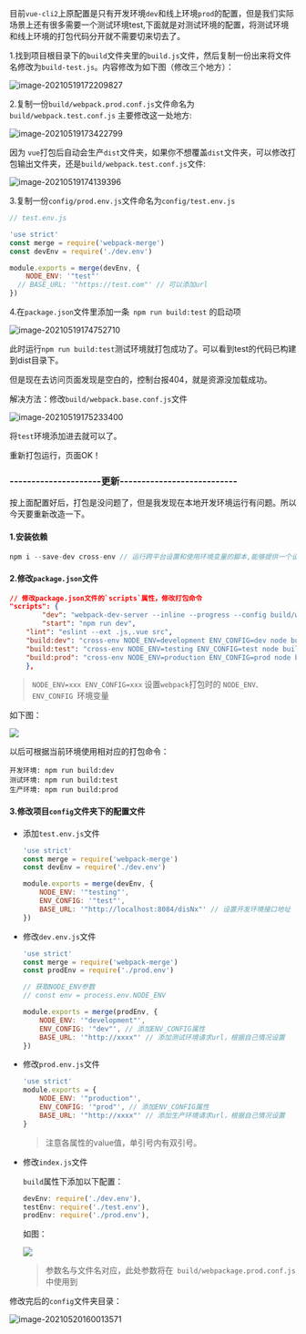 目前`vue-cli2`上原配置是只有开发环境`dev`和线上环境`prod`的配置，但是我们实际场景上还有很多需要一个测试环境test,下面就是对测试环境的配置，将测试环境和线上环境的打包代码分开就不需要切来切去了。

1.找到项目根目录下的`build`文件夹里的`build.js`文件，然后复制一份出来将文件名修改为`build-test.js`。内容修改为如下图（修改三个地方）：

![image-20210519172209827](https://github.com/limchen233/picgo/blob/master/img/image-20210519172209827.png?raw=true)



2.复制一份`build/webpack.prod.conf.js`文件命名为`build/webpack.test.conf.js` 主要修改这一处地方:

![image-20210519173422799](https://github.com/limchen233/picgo/blob/master/img/image-20210519173422799.png?raw=true)

因为 `vue`打包后自动会生产`dist`文件夹，如果你不想覆盖`dist`文件夹，可以修改打包输出文件夹，还是`build/webpack.test.conf.js`文件:

![image-20210519174139396](https://github.com/limchen233/picgo/blob/master/img/image-20210519174139396.png?raw=true)



3.复制一份`config/prod.env.js`文件命名为`config/test.env.js`

```javascript
// test.env.js

'use strict'
const merge = require('webpack-merge')
const devEnv = require('./dev.env')

module.exports = merge(devEnv, {
	NODE_ENV: '"test"'
  // BASE_URL: '"https://test.com"' // 可以添加url
})
```

4.在`package.json`文件里添加一条` npm run build:test` 的启动项

![image-20210519174752710](https://github.com/limchen233/picgo/blob/master/img/image-20210519174752710.png?raw=true)

此时运行`npm run build:test`测试环境就打包成功了。可以看到test的代码已构建到dist目录下。

但是现在去访问页面发现是空白的，控制台报404，就是资源没加载成功。

解决方法：修改`build/webpack.base.conf.js`文件

![image-20210519175233400](https://github.com/limchen233/picgo/blob/master/img/image-20210519175233400.png?raw=true)

将`test`环境添加进去就可以了。

重新打包运行，页面OK！



### **---------------------更新---------------------------**

按上面配置好后，打包是没问题了，但是我发现在本地开发环境运行有问题。所以今天要重新改造一下。

#### 1.安装依赖

```javascript
npm i --save-dev cross-env // 运行跨平台设置和使用环境变量的脚本,能够提供一个设置环境变量的scripts，让你能够以unix方式设置环境变量，然后在windows上也能兼容运行。
```



#### 2.修改`package.json`文件

```json
// 修改package.json文件的`scripts`属性，修改打包命令
"scripts": {
		"dev": "webpack-dev-server --inline --progress --config build/webpack.dev.conf.js",
		"start": "npm run dev",
    "lint": "eslint --ext .js,.vue src",
    "build:dev": "cross-env NODE_ENV=development ENV_CONFIG=dev node build/build.js",
    "build:test": "cross-env NODE_ENV=testing ENV_CONFIG=test node build/build.js",
    "build:prod": "cross-env NODE_ENV=production ENV_CONFIG=prod node build/build.js"
	},
```

> `NODE_ENV=xxx ENV_CONFIG=xxx` 设置` webpack `打包时的 `NODE_ENV、 ENV_CONFIG `环境变量

如下图：

![](https://github.com/limchen233/picgo/blob/master/img/image-20210520150634905.png)

以后可根据当前环境使用相对应的打包命令：

```
开发环境: npm run build:dev
测试环境: npm run build:test
生产环境: npm run build:prod
```



#### 3.修改项目`config`文件夹下的配置文件

- 添加`test.env.js`文件

	```javascript
	'use strict'
	const merge = require('webpack-merge')
	const devEnv = require('./dev.env')
	
	module.exports = merge(devEnv, {
		NODE_ENV: '"testing"',
		ENV_CONFIG: '"test"',
		BASE_URL: '"http://localhost:8084/disNx"' // 设置开发环境接口地址
	})
	```

- 修改`dev.env.js`文件

	```javascript
	'use strict'
	const merge = require('webpack-merge')
	const prodEnv = require('./prod.env')
	
	// 获取NODE_ENV参数
	// const env = process.env.NODE_ENV
	
	module.exports = merge(prodEnv, {
		NODE_ENV: '"development"',
		ENV_CONFIG: '"dev"', // 添加ENV_CONFIG属性
		BASE_URL: '"http://xxxx"' // 添加测试环境请求url，根据自己情况设置
	})
	```

- 修改`prod.env.js`文件

	```javascript
	'use strict'
	module.exports = {
		NODE_ENV: '"production"',
		ENV_CONFIG: '"prod"', // 添加ENV_CONFIG属性
		BASE_URL: '"http://xxxx"' // 添加生产环境请求url，根据自己情况设置
	}
	```

	> 注意各属性的value值，单引号内有双引号。

- 修改`index.js`文件

	`build`属性下添加以下配置：

	```javascript
	devEnv: require('./dev.env'),
	testEnv: require('./test.env'),
	prodEnv: require('./prod.env'),
	```

	如图：

	![](https://github.com/limchen233/picgo/blob/master/img/image-20210520155003519.png?raw=true)

	> 参数名与文件名对应，此处参数将在` build/webpackage.prod.conf.js` 中使用到

修改完后的`config`文件夹目录：

![image-20210520160013571](https://github.com/limchen233/picgo/blob/master/img/image-20210520160013571.png?raw=true)